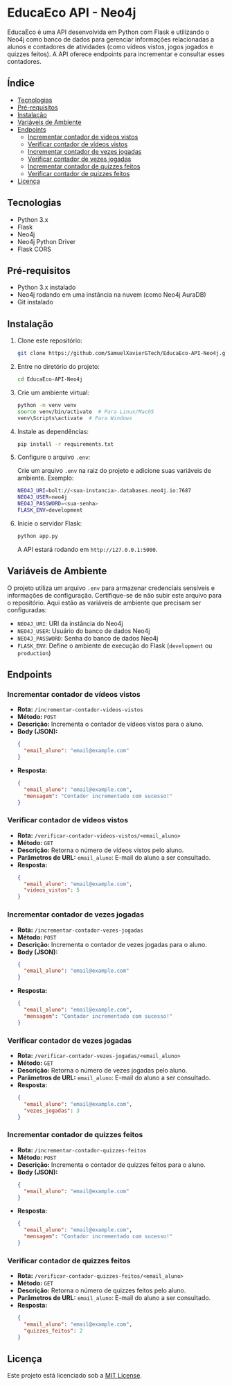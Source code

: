# EducaEco API - Neo4j

EducaEco é uma API desenvolvida em Python com Flask e utilizando o Neo4j como banco de dados para gerenciar informações relacionadas a alunos e contadores de atividades (como vídeos vistos, jogos jogados e quizzes feitos). A API oferece endpoints para incrementar e consultar esses contadores.

## Índice

- [Tecnologias](#tecnologias)
- [Pré-requisitos](#pré-requisitos)
- [Instalação](#instalação)
- [Variáveis de Ambiente](#variáveis-de-ambiente)
- [Endpoints](#endpoints)
  - [Incrementar contador de vídeos vistos](#incrementar-contador-de-vídeos-vistos)
  - [Verificar contador de vídeos vistos](#verificar-contador-de-vídeos-vistos)
  - [Incrementar contador de vezes jogadas](#incrementar-contador-de-vezes-jogadas)
  - [Verificar contador de vezes jogadas](#verificar-contador-de-vezes-jogadas)
  - [Incrementar contador de quizzes feitos](#incrementar-contador-de-quizzes-feitos)
  - [Verificar contador de quizzes feitos](#verificar-contador-de-quizzes-feitos)
- [Licença](#licença)

## Tecnologias

- Python 3.x
- Flask
- Neo4j
- Neo4j Python Driver
- Flask CORS

## Pré-requisitos

- Python 3.x instalado
- Neo4j rodando em uma instância na nuvem (como Neo4j AuraDB)
- Git instalado

## Instalação

1. Clone este repositório:

    ```bash
    git clone https://github.com/SamuelXavierGTech/EducaEco-API-Neo4j.git
    ```

2. Entre no diretório do projeto:

    ```bash
    cd EducaEco-API-Neo4j
    ```

3. Crie um ambiente virtual:

    ```bash
    python -m venv venv
    source venv/bin/activate  # Para Linux/MacOS
    venv\Scripts\activate  # Para Windows
    ```

4. Instale as dependências:

    ```bash
    pip install -r requirements.txt
    ```

5. Configure o arquivo `.env`:

    Crie um arquivo `.env` na raiz do projeto e adicione suas variáveis de ambiente. Exemplo:

    ```bash
    NEO4J_URI=bolt://<sua-instancia>.databases.neo4j.io:7687
    NEO4J_USER=neo4j
    NEO4J_PASSWORD=<sua-senha>
    FLASK_ENV=development
    ```

6. Inicie o servidor Flask:

    ```bash
    python app.py
    ```

    A API estará rodando em `http://127.0.0.1:5000`.

## Variáveis de Ambiente

O projeto utiliza um arquivo `.env` para armazenar credenciais sensíveis e informações de configuração. Certifique-se de não subir este arquivo para o repositório. Aqui estão as variáveis de ambiente que precisam ser configuradas:

- `NEO4J_URI`: URI da instância do Neo4j
- `NEO4J_USER`: Usuário do banco de dados Neo4j
- `NEO4J_PASSWORD`: Senha do banco de dados Neo4j
- `FLASK_ENV`: Define o ambiente de execução do Flask (`development` ou `production`)

## Endpoints

### Incrementar contador de vídeos vistos

- **Rota:** `/incrementar-contador-videos-vistos`
- **Método:** `POST`
- **Descrição:** Incrementa o contador de vídeos vistos para o aluno.
- **Body (JSON):**
    ```json
    {
      "email_aluno": "email@example.com"
    }
    ```
- **Resposta:**
    ```json
    {
      "email_aluno": "email@example.com",
      "mensagem": "Contador incrementado com sucesso!"
    }
    ```

### Verificar contador de vídeos vistos

- **Rota:** `/verificar-contador-videos-vistos/<email_aluno>`
- **Método:** `GET`
- **Descrição:** Retorna o número de vídeos vistos pelo aluno.
- **Parâmetros de URL:** `email_aluno`: E-mail do aluno a ser consultado.
- **Resposta:**
    ```json
    {
      "email_aluno": "email@example.com",
      "videos_vistos": 5
    }
    ```

### Incrementar contador de vezes jogadas

- **Rota:** `/incrementar-contador-vezes-jogadas`
- **Método:** `POST`
- **Descrição:** Incrementa o contador de vezes jogadas para o aluno.
- **Body (JSON):**
    ```json
    {
      "email_aluno": "email@example.com"
    }
    ```
- **Resposta:**
    ```json
    {
      "email_aluno": "email@example.com",
      "mensagem": "Contador incrementado com sucesso!"
    }
    ```

### Verificar contador de vezes jogadas

- **Rota:** `/verificar-contador-vezes-jogadas/<email_aluno>`
- **Método:** `GET`
- **Descrição:** Retorna o número de vezes jogadas pelo aluno.
- **Parâmetros de URL:** `email_aluno`: E-mail do aluno a ser consultado.
- **Resposta:**
    ```json
    {
      "email_aluno": "email@example.com",
      "vezes_jogadas": 3
    }
    ```

### Incrementar contador de quizzes feitos

- **Rota:** `/incrementar-contador-quizzes-feitos`
- **Método:** `POST`
- **Descrição:** Incrementa o contador de quizzes feitos para o aluno.
- **Body (JSON):**
    ```json
    {
      "email_aluno": "email@example.com"
    }
    ```
- **Resposta:**
    ```json
    {
      "email_aluno": "email@example.com",
      "mensagem": "Contador incrementado com sucesso!"
    }
    ```

### Verificar contador de quizzes feitos

- **Rota:** `/verificar-contador-quizzes-feitos/<email_aluno>`
- **Método:** `GET`
- **Descrição:** Retorna o número de quizzes feitos pelo aluno.
- **Parâmetros de URL:** `email_aluno`: E-mail do aluno a ser consultado.
- **Resposta:**
    ```json
    {
      "email_aluno": "email@example.com",
      "quizzes_feitos": 2
    }
    ```

## Licença

Este projeto está licenciado sob a [MIT License](LICENSE).

